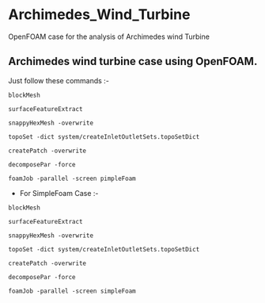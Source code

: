 # Archimedes_Wind_Turbine
OpenFOAM case for the analysis of Archimedes wind Turbine

## Archimedes wind turbine case using OpenFOAM.

Just follow these commands :-
```
blockMesh

surfaceFeatureExtract

snappyHexMesh -overwrite

topoSet -dict system/createInletOutletSets.topoSetDict

createPatch -overwrite

decomposePar -force

foamJob -parallel -screen pimpleFoam
```

+ For SimpleFoam Case :-

```
blockMesh

surfaceFeatureExtract

snappyHexMesh -overwrite

topoSet -dict system/createInletOutletSets.topoSetDict

createPatch -overwrite

decomposePar -force

foamJob -parallel -screen simpleFoam
```
